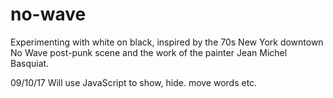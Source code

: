 # no-wave

Experimenting with white on black, inspired by the 70s New York downtown No Wave post-punk scene and the work of the painter <a hef="http://basquiat.com/">Jean Michel Basquiat</a>.

09/10/17 Will use JavaScript to show, hide. move words etc.
